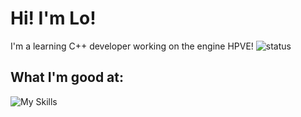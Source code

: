 #  Hi! I'm Lo!
I'm a learning C++ developer working on the engine HPVE!
![status](https://img.shields.io/badge/status-alive-green)

## What I'm good at:
![My Skills](https://skillicons.dev/icons?i=robloxstudio&perline=3)

